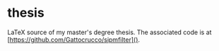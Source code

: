 # thesis

LaTeX source of my master's degree thesis. The associated code is at [https://github.com/Gattocrucco/sipmfilter]().
